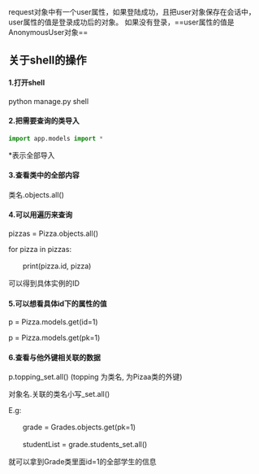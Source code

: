 request对象中有一个user属性，如果登陆成功，且把user对象保存在会话中，user属性的值是登录成功后的对象。
如果没有登录，==user属性的值是AnonymousUser对象==





## 关于shell的操作

#### 1.打开shell

python manage.py shell

#### 2.把需要查询的类导入

```python
import app.models import *
```

*表示全部导入

#### 3.查看类中的全部内容

类名.objects.all()

#### 4.可以用遍历来查询

pizzas = Pizza.objects.all()

for pizza in pizzas:

　　print(pizza.id, pizza)

可以得到具体实例的ID

#### 5.可以想看具体id下的属性的值

p = Pizza.models.get(id=1)

p = Pizza.models.get(pk=1)

#### 6.查看与他外键相关联的数据

p.topping_set.all() (topping 为类名, 为Pizaa类的外键)

对象名.关联的类名小写_set.all()

E.g:

　　grade = Grades.objects.get(pk=1)

　　studentList = grade.students_set.all()

就可以拿到Grade类里面id=1的全部学生的信息
